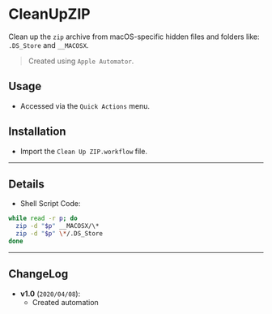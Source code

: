 # CleanUpZIP

Clean up the `zip` archive from macOS-specific hidden files and folders like: `.DS_Store` and `__MACOSX`.

> Created using `Apple Automator`.

## Usage

- Accessed via the `Quick Actions` menu.

## Installation

- Import the `Clean Up ZIP.workflow` file.

---

## Details

- Shell Script Code:

```bash
while read -r p; do
  zip -d "$p" __MACOSX/\*
  zip -d "$p" \*/.DS_Store
done
```

---

## ChangeLog

- **v1.0** (`2020/04/08`):
	- Created automation
